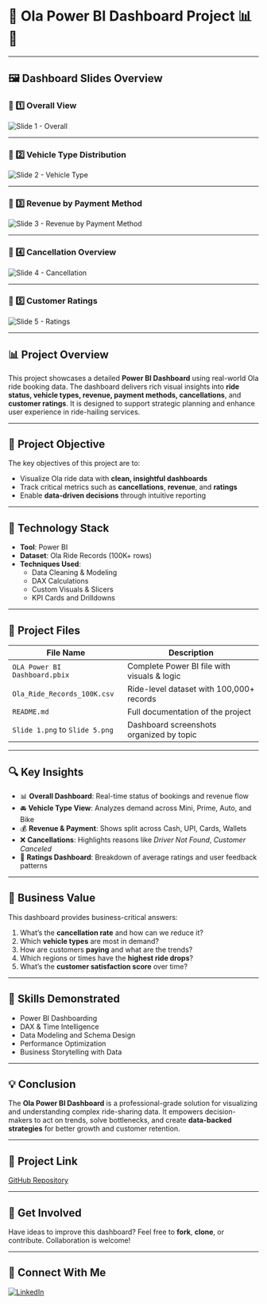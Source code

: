 # 🚕 **Ola Power BI Dashboard Project** 📊🚗

---

## 🖼️ **Dashboard Slides Overview**

### 🔹 **1️⃣ Overall View**

![Slide 1 - Overall](Slide%201.png)

---

### 🔹 **2️⃣ Vehicle Type Distribution**

![Slide 2 - Vehicle Type](Slide%202.png)

---

### 🔹 **3️⃣ Revenue by Payment Method**

![Slide 3 - Revenue by Payment Method](Slide%203.png)

---

### 🔹 **4️⃣ Cancellation Overview**

![Slide 4 - Cancellation](Slide%204.png)

---

### 🔹 **5️⃣ Customer Ratings**

![Slide 5 - Ratings](Slide%205.png)

---

## 📊 **Project Overview**

This project showcases a detailed **Power BI Dashboard** using real-world Ola ride booking data. The dashboard delivers rich visual insights into **ride status, vehicle types, revenue, payment methods, cancellations**, and **customer ratings**. It is designed to support strategic planning and enhance user experience in ride-hailing services.

---

## 🎯 **Project Objective**

The key objectives of this project are to:

- Visualize Ola ride data with **clean, insightful dashboards**
- Track critical metrics such as **cancellations**, **revenue**, and **ratings**
- Enable **data-driven decisions** through intuitive reporting

---

## 🧰 **Technology Stack**

- **Tool**: Power BI  
- **Dataset**: Ola Ride Records (100K+ rows)  
- **Techniques Used**:
  - Data Cleaning & Modeling  
  - DAX Calculations  
  - Custom Visuals & Slicers  
  - KPI Cards and Drilldowns  

---

## 📁 **Project Files**

| **File Name**                     | **Description**                                     |
|----------------------------------|-----------------------------------------------------|
| `OLA Power BI Dashboard.pbix`    | Complete Power BI file with visuals & logic         |
| `Ola_Ride_Records_100K.csv`      | Ride-level dataset with 100,000+ records            |
| `README.md`                      | Full documentation of the project                   |
| `Slide 1.png` to `Slide 5.png`   | Dashboard screenshots organized by topic            |

---

## 🔍 **Key Insights**

- 📊 **Overall Dashboard**: Real-time status of bookings and revenue flow  
- 🚘 **Vehicle Type View**: Analyzes demand across Mini, Prime, Auto, and Bike  
- 💰 **Revenue & Payment**: Shows split across Cash, UPI, Cards, Wallets  
- ❌ **Cancellations**: Highlights reasons like *Driver Not Found*, *Customer Canceled*  
- 🌟 **Ratings Dashboard**: Breakdown of average ratings and user feedback patterns

---

## 💼 **Business Value**

This dashboard provides business-critical answers:

1. What’s the **cancellation rate** and how can we reduce it?
2. Which **vehicle types** are most in demand?
3. How are customers **paying** and what are the trends?
4. Which regions or times have the **highest ride drops**?
5. What’s the **customer satisfaction score** over time?

---

## 🧠 **Skills Demonstrated**

- Power BI Dashboarding  
- DAX & Time Intelligence  
- Data Modeling and Schema Design  
- Performance Optimization  
- Business Storytelling with Data  

---

## 💡 **Conclusion**

The **Ola Power BI Dashboard** is a professional-grade solution for visualizing and understanding complex ride-sharing data. It empowers decision-makers to act on trends, solve bottlenecks, and create **data-backed strategies** for better growth and customer retention.

---

## 🔗 **Project Link**

[GitHub Repository](https://github.com/Rudreshtomar/Ola-Power-BI-Dashboard)

---

## 📣 **Get Involved**

Have ideas to improve this dashboard? Feel free to **fork**, **clone**, or contribute. Collaboration is welcome!

---

## 🔗 **Connect With Me**

[![LinkedIn](https://img.shields.io/badge/LinkedIn-%230077B5?style=for-the-badge&logo=linkedin&logoColor=white)](https://www.linkedin.com/in/rudreshtomar5/)
